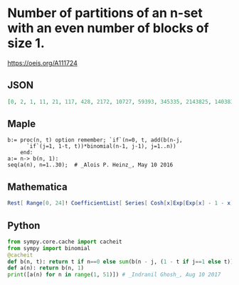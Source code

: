 # Number of partitions of an n\-set with an even number of blocks of size 1\.
https://oeis.org/A111724
## JSON
```JSON
[0, 2, 1, 11, 21, 117, 428, 2172, 10727, 59393, 345335, 2143825, 14038324, 96834090, 700715993, 5305041715, 41910528809, 344714251149, 2945819805408, 26107419715988, 239556359980239, 2272364911439153, 22252173805170347, 224666265799310801, 2335958333831561032]
```
## Maple
```Maple
b:= proc(n, t) option remember; `if`(n=0, t, add(b(n-j,
      `if`(j=1, 1-t, t))*binomial(n-1, j-1), j=1..n))
    end:
a:= n-> b(n, 1):
seq(a(n), n=1..30);  # _Alois P. Heinz_, May 10 2016
```
## Mathematica
```Mathematica
Rest[ Range[0, 24]! CoefficientList[ Series[ Cosh[x]Exp[Exp[x] - 1 - x], {x, 0, 23}], x]] (* _Robert G. Wilson v_ *)
```
## Python
```Python
from sympy.core.cache import cacheit
from sympy import binomial
@cacheit
def b(n, t): return t if n==0 else sum(b(n - j, (1 - t if j==1 else t))*binomial(n - 1, j - 1) for j in range(1, n + 1))
def a(n): return b(n, 1)
print([a(n) for n in range(1, 51)]) # _Indranil Ghosh_, Aug 10 2017
```

